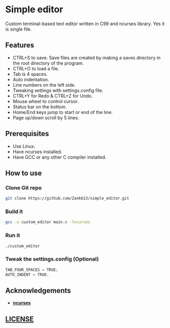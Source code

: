 # Simple editor
Custom terminal-based text editor written in C99 and ncurses library. Yes it is single file.

## Features
- CTRL+S to save. Save files are created by making a saves directory in the root directory of the program.
- CTRL+O to load a file.
- Tab is 4 spaces.
- Auto indentation.
- Line numbers on the left side.
- Tweaking settings with settings.config file.
- CTRL+Y for Redo & CTRL+Z for Undo.
- Mouse wheel to control cursor.
- Status bar on the bottom.
- Home/End keys jump to start or end of the line.
- Page up/down scroll by 5 lines.

## Prerequisites
- Use Linux.
- Have ncurses installed.
- Have GCC or any other C compiler installed.

## How to use
### Clone Git repo
```bash
git clone https://github.com/Zank613/simple_editor.git
```

### Build it
```bash
gcc -o custom_editor main.c -lncurses
```
### Run it
```bash
./custom_editor
```

### Tweak the settings.config (Optional)
```c
TAB_FOUR_SPACES = TRUE;
AUTO_INDENT = TRUE;
```
## Acknowledgements
- **[ncurses](https://invisible-island.net/ncurses/ncurses.html)**

## [LICENSE](https://github.com/Zank613/simple_editor/blob/master/LICENSE)